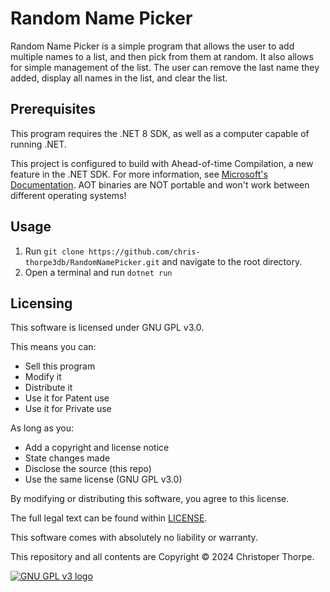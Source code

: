 # Random Name Picker

Random Name Picker is a simple program that allows the user to add multiple names to a list, and then pick from them at random. It also allows for simple management of the list. The user can remove the last name they added, display all names in the list, and clear the list.

## Prerequisites

This program requires the .NET 8 SDK, as well as a computer capable of running .NET.

This project is configured to build with Ahead-of-time Compilation, a new feature in the .NET SDK. For more information, see [Microsoft's Documentation](https://learn.microsoft.com/en-us/dotnet/core/deploying/native-aot/). AOT binaries are NOT portable and won't work between different operating systems!

## Usage

  1. Run `git clone https://github.com/chris-thorpe3db/RandomNamePicker.git` and navigate to the root directory.
  2. Open a terminal and run `dotnet run`

## Licensing

This software is licensed under GNU GPL v3.0.

This means you can:
 - Sell this program
 - Modify it
 - Distribute it
 - Use it for Patent use
 - Use it for Private use

As long as you:
 - Add a copyright and license notice
 - State changes made
 - Disclose the source (this repo)
 - Use the same license (GNU GPL v3.0)

By modifying or distributing this software, you agree to this license.

The full legal text can be found within [LICENSE](https://github.com/chris-thorpe3db/RandomNamePicker/blob/master/LICENSE).

This software comes with absolutely no liability or warranty.

This repository and all contents are Copyright © 2024 Christoper Thorpe.

[![GNU GPL v3 logo](https://www.gnu.org/graphics/gplv3-127x51.png)](https://www.gnu.org/licenses/gpl-3.0.en.html)
